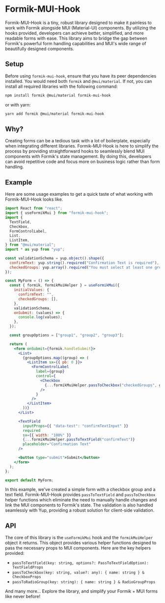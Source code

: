 # Formik-MUI-Hook

Formik-MUI-Hook is a tiny, robust library designed to make it painless to work with Formik alongside MUI (Material-UI) components. By utilizing the hooks provided, developers can achieve better, simplified, and more readable forms with ease. This library aims to bridge the gap between Formik's powerful form handling capabilities and MUI's wide range of beautifully designed components.

## Setup

Before using `formik-mui-hook`, ensure that you have its peer dependencies installed. You would need both `formik` and `@mui/material`. If not, you can install all required libraries with the following command:

```bash
npm install formik @mui/material formik-mui-hook
```

or with yarn:

```bash
yarn add formik @mui/material formik-mui-hook
```

## Why?

Creating forms can be a tedious task with a lot of boilerplate, especially when integrating different libraries. Formik-MUI-Hook is here to simplify the process by providing straightforward hooks to seamlessly blend MUI components with Formik's state management. By doing this, developers can avoid repetitive code and focus more on business logic rather than form handling.

## Example

Here are some usage examples to get a quick taste of what working with Formik-MUI-Hook looks like.

```jsx
import React from "react";
import { useFormikMui } from "formik-mui-hook";
import {
  TextField,
  Checkbox,
  FormControlLabel,
  List,
  ListItem,
} from "@mui/material";
import * as yup from "yup";

const validationSchema = yup.object().shape({
  confirmText: yup.string().required("Confirmation Text is required"),
  checkedGroups: yup.array().required("You must select at least one group"),
});

const MyForm = () => {
  const { formik, formikMuiHelper } = useFormikMui({
    initialValues: {
      confirmText: "",
      checkedGroups: [],
    },
    validationSchema,
    onSubmit: (values) => {
      console.log(values);
    },
  });

  const groupOptions = ["group1", "group2", "group3"];

  return (
    <form onSubmit={formik.handleSubmit}>
      <List>
        {groupOptions.map((group) => (
          <ListItem sx={{ pb: 0 }}>
            <FormControlLabel
              label={group}
              control={
                <Checkbox
                  {...formikMuiHelper.passToCheckbox("checkedGroups", group)}
                />
              }
            />
          </ListItem>
        ))}
      </List>

      <TextField
        inputProps={{ "data-test": "confirmTextInput" }}
        required
        sx={{ width: "100%" }}
        {...formikMuiHelper.passToTextField("confirmText")}
        placeholder="Confirmation Text"
      />

      <button type="submit">Submit</button>
    </form>
  );
};

export default MyForm;
```

In this example, we've created a simple form with a checkbox group and a text field. Formik-MUI-Hook provides `passToTextField` and `passToCheckbox` helper functions which eliminate the need to manually handle changes and link the MUI components to Formik's state. The validation is also handled seamlessly with Yup, providing a robust solution for client-side validation.

## API

The core of this library is the `useFormikMui` hook and the `formikMuiHelper` object it returns. This object provides various helper functions designed to pass the necessary props to MUI components. Here are the key helpers provided:

- `passToTextField(key: string, options?: PassToTextFieldOption): TextFieldProps`
- `passToCheckbox(key: string, value?: any): { name: string } & CheckboxProps`
- `passToRadioGroup(key: string): { name: string } & RadioGroupProps`

And many more... Explore the library, and simplify your Formik + MUI forms like never before!
